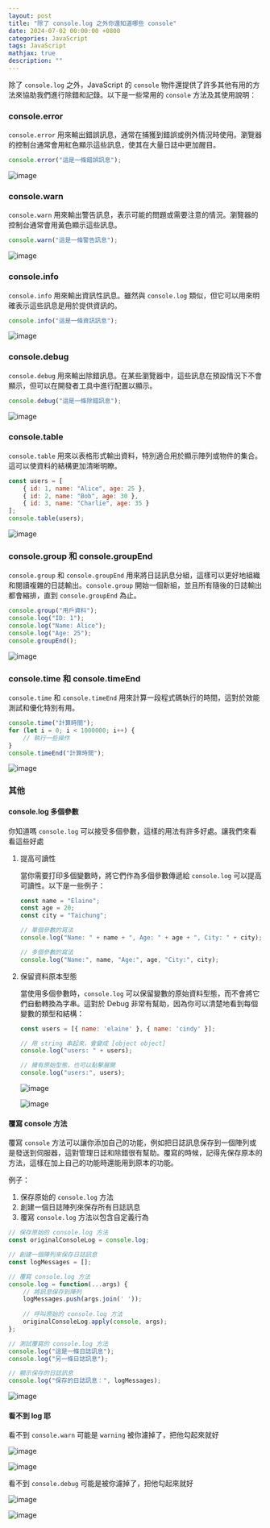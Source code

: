 ```yaml
---
layout: post
title: "除了 console.log 之外你還知道哪些 console"
date: 2024-07-02 00:00:00 +0800
categories: JavaScript
tags: JavaScript
mathjax: true
description: ""
---
```


除了 `console.log` 之外，JavaScript 的 `console` 物件還提供了許多其他有用的方法來協助我們進行除錯和記錄。以下是一些常用的 `console` 方法及其使用說明：

### console.error

`console.error` 用來輸出錯誤訊息，通常在捕獲到錯誤或例外情況時使用。瀏覽器的控制台通常會用紅色顯示這些訊息，使其在大量日誌中更加醒目。

```js
console.error("這是一條錯誤訊息");
```

![image](/assets/img/posts/error.png)

### console.warn

`console.warn` 用來輸出警告訊息，表示可能的問題或需要注意的情況。瀏覽器的控制台通常會用黃色顯示這些訊息。

```js
console.warn("這是一條警告訊息");
```

![image](/assets/img/posts/B1cK_3bPR.png)

### console.info

`console.info` 用來輸出資訊性訊息。雖然與 `console.log` 類似，但它可以用來明確表示這些訊息是用於提供資訊的。

```js
console.info("這是一條資訊訊息");
```

![image](/assets/img/posts/ry-hOhZwR.png)

### console.debug

`console.debug` 用來輸出除錯訊息。在某些瀏覽器中，這些訊息在預設情況下不會顯示，但可以在開發者工具中進行配置以顯示。

```js
console.debug("這是一條除錯訊息");
```

![image](/assets/img/posts/H1Gpd2bw0.png)

### console.table

`console.table` 用來以表格形式輸出資料，特別適合用於顯示陣列或物件的集合。這可以使資料的結構更加清晰明瞭。

```js
const users = [
    { id: 1, name: "Alice", age: 25 },
    { id: 2, name: "Bob", age: 30 },
    { id: 3, name: "Charlie", age: 35 }
];
console.table(users);
```

![image](/assets/img/posts/HJjRO3-DR.png)

### console.group 和 console.groupEnd

`console.group` 和 `console.groupEnd` 用來將日誌訊息分組，這樣可以更好地組織和閱讀複雜的日誌輸出。`console.group` 開始一個新組，並且所有隨後的日誌輸出都會縮排，直到 `console.groupEnd` 為止。

```js
console.group("用戶資料");
console.log("ID: 1");
console.log("Name: Alice");
console.log("Age: 25");
console.groupEnd();
```

![image](/assets/img/posts/rJ3kKhbD0.png)

### console.time 和 console.timeEnd

`console.time` 和 `console.timeEnd` 用來計算一段程式碼執行的時間，這對於效能測試和優化特別有用。

```js
console.time("計算時間");
for (let i = 0; i < 1000000; i++) {
    // 執行一些操作
}
console.timeEnd("計算時間");
```

![image](/assets/img/posts/BJX-KnZv0.png)

### 其他

#### console.log 多個參數

你知道嗎 `console.log` 可以接受多個參數，這樣的用法有許多好處。讓我們來看看這些好處

1. 提高可讀性

    當你需要打印多個變數時，將它們作為多個參數傳遞給 `console.log` 可以提高可讀性。以下是一些例子：

    ```js
    const name = "Elaine";
    const age = 20;
    const city = "Taichung";

    // 單個參數的寫法
    console.log("Name: " + name + ", Age: " + age + ", City: " + city);

    // 多個參數的寫法
    console.log("Name:", name, "Age:", age, "City:", city);
    ```

2. 保留資料原本型態

    當使用多個參數時，`console.log` 可以保留變數的原始資料型態，而不會將它們自動轉換為字串。這對於 Debug 非常有幫助，因為你可以清楚地看到每個變數的類型和結構：

    ```js
    const users = [{ name: 'elaine' }, { name: 'cindy' }];

    // 用 string 串起來，會變成 [object object]
    console.log("users: " + users);

    // 擁有原始型態，也可以點擊展開
    console.log("users:", users);
    ```

    ![image](/assets/img/posts/rJrMqhWvR.png)

    ![image](/assets/img/posts/r1HQ92-vC.png)

#### 覆寫 console 方法

覆寫 `console` 方法可以讓你添加自己的功能，例如把日誌訊息保存到一個陣列或是發送到伺服器，這對管理日誌和除錯很有幫助。覆寫的時候，記得先保存原本的方法，這樣在加上自己的功能時還能用到原本的功能。

例子：
1. 保存原始的 `console.log` 方法
2. 創建一個日誌陣列來保存所有日誌訊息
3. 覆寫 `console.log` 方法以包含自定義行為

```js
// 保存原始的 console.log 方法
const originalConsoleLog = console.log;

// 創建一個陣列來保存日誌訊息
const logMessages = [];

// 覆寫 console.log 方法
console.log = function(...args) {
    // 將訊息保存到陣列
    logMessages.push(args.join(' '));
    
    // 呼叫原始的 console.log 方法
    originalConsoleLog.apply(console, args);
};

// 測試覆寫的 console.log 方法
console.log("這是一條日誌訊息");
console.log("另一條日誌訊息");

// 顯示保存的日誌訊息
console.log("保存的日誌訊息：", logMessages);
```

![image](/assets/img/posts/Skyf_2bw0.png)

#### 看不到 log 耶

看不到 `console.warn` 可能是 `warning` 被你濾掉了，把他勾起來就好

![image](/assets/img/posts/rJa1T2ePR.png)

![image](/assets/img/posts/r14Xp2gvA.png)

看不到 `console.debug` 可能是被你濾掉了，把他勾起來就好

![image](/assets/img/posts/Hkrop3gw0.png)

![image](/assets/img/posts/Skwp62ew0.png)

